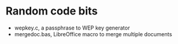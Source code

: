 # Random code bits

* wepkey.c, a passphrase to WEP key generator
* mergedoc.bas, LibreOffice macro to merge multiple documents
